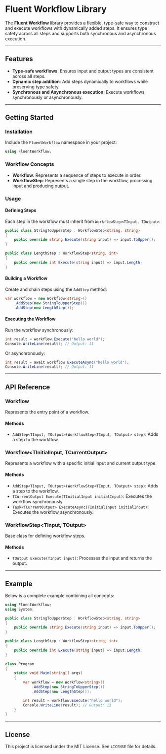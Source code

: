 # Fluent Workflow Library

The **Fluent Workflow** library provides a flexible, type-safe way to construct and execute workflows with dynamically added steps. It ensures type safety across all steps and supports both synchronous and asynchronous execution.

---

## Features
- **Type-safe workflows**: Ensures input and output types are consistent across all steps.
- **Dynamic step addition**: Add steps dynamically to workflows while preserving type safety.
- **Synchronous and Asynchronous execution**: Execute workflows synchronously or asynchronously.

---

## Getting Started

### Installation
Include the `FluentWorkflow` namespace in your project:

```csharp
using FluentWorkflow;
```

### Workflow Concepts
- **Workflow**: Represents a sequence of steps to execute in order.
- **WorkflowStep**: Represents a single step in the workflow, processing input and producing output.

### Usage
#### Defining Steps
Each step in the workflow must inherit from `WorkflowStep<TInput, TOutput>`:

```csharp
public class StringToUpperStep : WorkflowStep<string, string>
{
    public override string Execute(string input) => input.ToUpper();
}

public class LengthStep : WorkflowStep<string, int>
{
    public override int Execute(string input) => input.Length;
}
```

#### Building a Workflow
Create and chain steps using the `AddStep` method:

```csharp
var workflow = new Workflow<string>()
    .AddStep(new StringToUpperStep())
    .AddStep(new LengthStep());
```

#### Executing the Workflow
Run the workflow synchronously:

```csharp
int result = workflow.Execute("hello world");
Console.WriteLine(result); // Output: 11
```

Or asynchronously:

```csharp
int result = await workflow.ExecuteAsync("hello world");
Console.WriteLine(result); // Output: 11
```

---

## API Reference

### Workflow<TInitialInput>
Represents the entry point of a workflow.

#### Methods
- `AddStep<TInput, TOutput>(WorkflowStep<TInput, TOutput> step)`: Adds a step to the workflow.

### Workflow<TInitialInput, TCurrentOutput>
Represents a workflow with a specific initial input and current output type.

#### Methods
- `AddStep<TInput, TOutput>(WorkflowStep<TInput, TOutput> step)`: Adds a step to the workflow.
- `TCurrentOutput Execute(TInitialInput initialInput)`: Executes the workflow synchronously.
- `Task<TCurrentOutput> ExecuteAsync(TInitialInput initialInput)`: Executes the workflow asynchronously.

### WorkflowStep<TInput, TOutput>
Base class for defining workflow steps.

#### Methods
- `TOutput Execute(TInput input)`: Processes the input and returns the output.

---

## Example
Below is a complete example combining all concepts:

```csharp
using FluentWorkflow;
using System;

public class StringToUpperStep : WorkflowStep<string, string>
{
    public override string Execute(string input) => input.ToUpper();
}

public class LengthStep : WorkflowStep<string, int>
{
    public override int Execute(string input) => input.Length;
}

class Program
{
    static void Main(string[] args)
    {
        var workflow = new Workflow<string>()
            .AddStep(new StringToUpperStep())
            .AddStep(new LengthStep());

        int result = workflow.Execute("hello world");
        Console.WriteLine(result); // Output: 11
    }
}
```

---

## License
This project is licensed under the MIT License. See `LICENSE` file for details.

